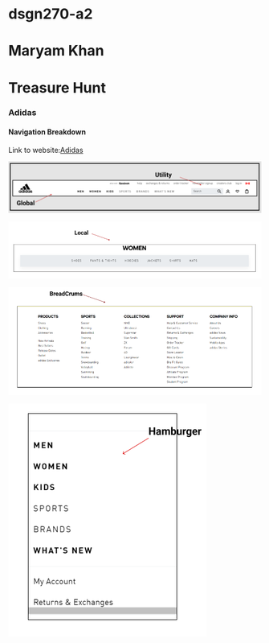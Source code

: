 # **dsgn270-a2**
# **Maryam Khan** 
# **Treasure Hunt**

### **Adidas**

 #### Navigation Breakdown

Link to website:[Adidas]( https://www.adidas.ca/en?cm_mmc=AdiSEM&gclid=CjwKCAiA0KmPBhBqEiwAJqKK496vONNxE7sg9lrRmV0oPa-5m99YChOLzfbm6OLRogInzmvOzqvWKBoCCn8QAvD_BwE&gclsrc=aw.ds)

  
 ![Global_Navigation](images/Capture1.PNG)

 ![Local_Navigation](images/Capture2.PNG)


 ![Breadcrums_navigation](images/Capture3.PNG)


 ![Hamburger_navigation](images/Capture4.PNG)
